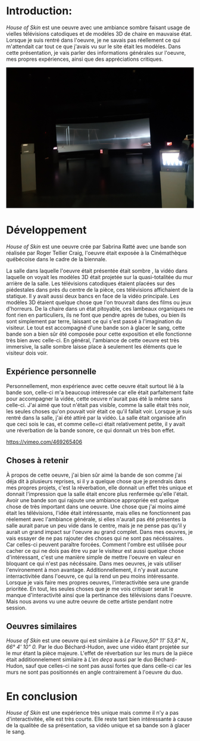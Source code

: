 # Introduction:

*House of Skin* est une oeuvre avec une ambiance sombre faisant usage de vielles télévisions catodiques et de modèles 3D de chaire en mauvaise état. Lorsque je suis rentré dans l'oeuvre, je ne savais pas réellement ce qui m'attendait car tout ce que j'avais vu sur le site était les modèles. Dans cette présentation, je vais parler des informations générales sur l'oeuvre, mes propres expériences, ainsi que des appréciations critiques.

<img src="media/plan_complet.jpg" style="width: 700px">

# Développement

*House of Skin* est une oeuvre crée par Sabrina Ratté avec une bande son réalisée par Roger Tellier Craig, l'oeuvre était exposée à la Cinémathèque québécoise dans le cadre de la biennale.

La salle dans laquelle l'oeuvre était présentée était sombre , la vidéo dans laquelle on voyait les modèles 3D était projetée sur la quasi-totalitée du mur arrière de la salle. Les télévisions catodiques étaient placées sur des piédestales dans près du centre de la pièce, ces télévisions affichaient de la statique. Il y avait aussi deux bancs en face de la vidéo principale. Les modèles 3D étaient quelque chose que l'on trouvrait dans des films ou jeux d'horreurs. De la chaire dans un état pitoyable, ces lambeaux organiques ne font rien en particuliers, ils ne font que pendre après de tubes, ou bien ils sont simplement par terre, laissant ce qui s'est passé à l'imagination du visiteur. Le tout est accompagné d'une bande son à glacer le sang, cette bande son a bien sûr été composée pour cette exposition et elle fonctionne très bien avec celle-ci. En général, l'ambiance de cette oeuvre est très immersive, la salle sombre laisse place à seulement les éléments que le visiteur dois voir.

## Expérience personnelle

Personnellement, mon expérience avec cette oeuvre était surtout lié à la bande son, celle-ci m'a beaucoup intéressée car elle était parfaitement faite pour accompagner la vidée, cette oeuvre n'aurait pas été la même sans celle-ci. J'ai aimé que tout n'était pas visible, comme la salle était très noir, les seules choses qu'on pouvait voir était ce qu'il fallait voir. Lorsque je suis rentré dans la salle, j'ai été attiré par la vidéo. La salle était organisée afin que ceci sois le cas, et comme celle=ci était relativement petite, il y avait une réverbation de la bande sonore, ce qui donnait un très bon effet.

https://vimeo.com/469265406

## Choses à retenir

À propos de cette oeuvre, j'ai bien sûr aimé la bande de son comme j'ai déja dit à plusieurs reprises, si il y a quelque chose que je prendrais dans mes propres projets, c'est la réverbation, elle donnait un effet très unique et donnait l'impression que la salle était encore plus renfermée qu'elle l'était. Avoir une bande son qui rajoute une ambiance appropriée est quelque chose de très important dans une oeuvre. Une chose que j'ai moins aimé était les télévisions, l'idée était intéressante, mais elles ne fonctionnent pas réelement avec l'ambiance générale, si elles n'aurait pas été présentes la salle aurait parue un peu vide dans le centre, mais je ne pense pas qu'il y aurait un grand impact sur l'oeuvre au grand complet. Dans mes oeuvres, je vais essayer de ne pas rajouter des choses qui ne sont pas nécéssaires. Car celles-ci peuvent paraître forcées. Comment l'ombre est utilisée pour cacher ce qui ne dois pas être vu par le visiteur est aussi quelque chose d'intéressant, c'est une manière simple de mettre l'oeuvre en valeur en bloquant ce qui n'est pas nécéssaire. Dans mes oeuvres, je vais utiliser l'environement à mon avantage. Additionnellement, il n'y avait aucune interractivitée dans l'oeuvre, ce qui la rend un peu moins intéressante. Lorsque je vais faire mes propres oeuvres, l'interactivitée sera une grande prioritée. En tout, les seules choses que je me vois critiquer serait le manque d'interactivité ainsi que la pertinance des télévisions dans l'oeuvre. Mais nous avons vu une autre oeuvre de cette artiste pendant notre session.

## Oeuvres similaires

*House of Skin* est une oeuvre qui est similaire à *Le Fleuve,50° 11' 53,8" N., 66° 4' 10" 0.* Par le duo Béchard-Hudon, avec une vidéo étant projetée sur le mur étant la pièce majeure. L'effet de réverbation sur les murs de la pièce était additionnelement similaire à *L'en deça* aussi par le duo Béchard-Hudon, sauf que celles-ci ne sont pas aussi fortes que dans celle-ci car les murs ne sont pas positionnés en angle contrairement à l'oeuvre du duo.

# En conclusion

*House of Skin* est une expérience très unique mais comme il n'y a pas d'interactivitée, elle est très courte. Elle reste tant bien intéressante à cause de la qualitée de sa présentation, sa vidéo unique et sa bande son à glacer le sang.
